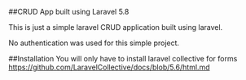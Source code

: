 ##CRUD App built using Laravel 5.8

This is just a simple laravel CRUD application built using laravel.

No authentication was used for this simple project.

##Installation
You will only have to install laravel collective for forms
https://github.com/LaravelCollective/docs/blob/5.6/html.md
